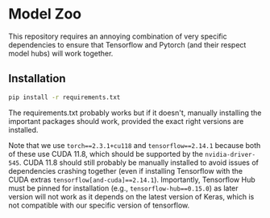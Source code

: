 # Model Zoo

This repository requires an annoying combination of very specific dependencies
to ensure that Tensorflow and Pytorch (and their respect model hubs) will work
together.

## Installation

```bash
pip install -r requirements.txt
```
The requirements.txt probably works but if it doesn't, manually installing the
important packages should work, provided the exact right versions are installed.

Note that we use `torch==2.3.1+cu118` and `tensorflow==2.14.1` because both of
these use CUDA 11.8, which should be supported by the `nvidia-driver-545`. CUDA
11.8 should still probably be manually installed to avoid issues of dependencies
crashing together (even if installing Tensorflow with the CUDA extras 
`tensorflow[and-cuda]==2.14.1`). Importantly, Tensorflow Hub must be pinned
for installation (e.g., `tensorflow-hub==0.15.0`) as later version will not work
as it depends on the latest version of Keras, which is not compatible with our
specific version of tensorflow. 
